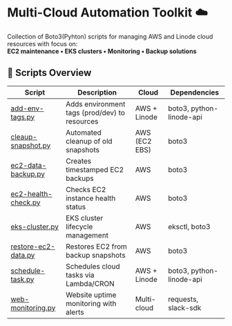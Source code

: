 # Multi-Cloud Automation Toolkit ☁️

Collection of Boto3(Pyhton) scripts for managing AWS and Linode cloud resources with focus on:  
**EC2 maintenance • EKS clusters • Monitoring • Backup solutions**

## 📂 Scripts Overview

| Script | Description | Cloud | Dependencies |
|--------|-------------|-------|--------------|
| [add-env-tags.py](/add-env-tags.py) | Adds environment tags (prod/dev) to resources | AWS + Linode | boto3, python-linode-api |
| [cleaup-snapshot.py](/cleaup-snapshot.py) | Automated cleanup of old snapshots | AWS (EC2 EBS) | boto3 |
| [ec2-data-backup.py](/ec2-data-backup.py) | Creates timestamped EC2 backups | AWS | boto3 |
| [ec2-health-check.py](/ec2-health-check.py) | Checks EC2 instance health status | AWS | boto3 |
| [eks-cluster.py](/eks-cluster.py) | EKS cluster lifecycle management | AWS | eksctl, boto3 |
| [restore-ec2-data.py](/restore-ec2-data.py) | Restores EC2 from backup snapshots | AWS | boto3 |
| [schedule-task.py](/schedule-task.py) | Schedules cloud tasks via Lambda/CRON | AWS + Linode | boto3, python-linode-api |
| [web-monitoring.py](/web-monitoring.py) | Website uptime monitoring with alerts | Multi-cloud | requests, slack-sdk |

